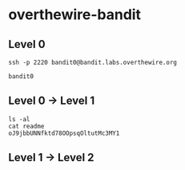 # overthewire-bandit

## Level 0

`ssh -p 2220 bandit0@bandit.labs.overthewire.org`

`bandit0`

## Level 0 → Level 1

```
ls -al
cat readme
oJ9jbbUNNfktd78OOpsqOltutMc3MY1
```
## Level 1 → Level 2







